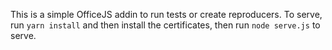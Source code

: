 This is a simple OfficeJS addin to run tests or create reproducers.  To serve, run `yarn install` and then install the certificates, then run `node serve.js` to serve.
